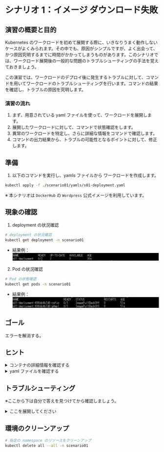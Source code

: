 # シナリオ 1：イメージ ダウンロード失敗

## 演習の概要と目的

Kubernetes のワークロードを初めて展開する際に、いきなりうまく動作しないケースがよくみられます。その中でも、原因がシンプルですが、よく出会って、かつ原因究明するまでに時間がかかってしまうものがあります。このシナリオでは、ワークロード展開後の一般的な問題のトラブルシューティングの手法を覚えておきましょう。

この演習では、ワークロードのデプロイ後に発生するトラブルに対して、コマンドを用いてワークロードのトラブルシューティングを行います。コマンドの結果を確認し、トラブルの原因を究明します。

### 演習の流れ

1. まず、用意されている yaml ファイルを使って、ワークロードを展開します。
2. 展開したワークロードに対して、コマンドで状態確認をします。
3. 異常のワークロードを特定し、さらに詳細な情報をコマンドで確認します。
4. コマンドの出力結果から、トラブルの可能性となるポイントに対して、修正します。

## 準備

1. 以下のコマンドを実行し、yamls ファイルから ワークロードを作成します。
  ```bash
  kubectl apply -f ./scenario01/yamls/s01-deployment.yaml
  ```

※ 本シナリオは `DockerHub` の `Wordpress` 公式イメージを利用しています。

## 現象の確認

1. deployment の状況確認
  ```bash
  # deployment の状況確認
  kubectl get deployment -n scenario01
  ```
  - 結果例：![](../images/s01-01.png)
2. Pod の状況確認
  ```bash
  # Pod の状態確認
  kubectl get pods -n scenario01
  ```
 - 結果例：![](../images/s01-02.png)

## ゴール
エラーを解消する。

## ヒント

<details>
    <summary>コンテナの詳細情報を確認する</summary>

+ Pod の詳細情報を確認してみます。
+ 仮説の問題点箇所を探します。
```
kubectl describe pods <pod名> -n scenario01
例)
kubectl describe pods sampleapp-fd4d45b84-2nxb5 -n scenario01
```
</details>

<details>
    <summary>yaml ファイルを確認する</summary>

- `s01-deployment.yaml` を開き、原因となる箇所を調べてみましょう。
- 変更したマニュフェストファイルを修正して、環境に適用します。
  ```bash
  kubectl apply -f ./scenario01/yamls/s01-deployment.yaml
  ```
- 修復できたかの確認をします。
  - Pod が `Running` 状態になることを確認します。

</details>

## トラブルシューティング

※ここから下は自分で答えを見つけてから確認しましょう。

<details>
    <summary>ここを展開してください</summary>

### トラブルについて

- トラブル原因：イメージ タグの指定ミスによるイメージダウンロード失敗
- `kubectl describe` コマンド結果例 (抜粋)：
  ```
  Events:
  Type     Reason     Age                From               Message
  ----     ------     ----               ----               -------
  Normal   Scheduled  61s                default-scheduler  Successfully assigned scenario01/s01-deployment-698dc4b7d8-fwtss to aks-agentpool-18548444-vmss000000
  Normal   BackOff    21s (x2 over 53s)  kubelet            Back-off pulling image "wordpress:latast"
  Warning  Failed     21s (x2 over 53s)  kubelet            Error: ImagePullBackOff
  Normal   Pulling    9s (x3 over 60s)   kubelet            Pulling image "wordpress:latast"
  Warning  Failed     5s (x3 over 54s)   kubelet            Failed to pull image "wordpress:latast": rpc error: code = NotFound desc = failed to pull and unpack image "docker.io/library/wordpress:latast": failed to resolve reference "docker.io/library/wordpress:latast": docker.io/library/wordpress:latast: not found
  Warning  Failed     5s (x3 over 54s)   kubelet            Error: ErrImagePull
  ```
- トラブル箇所：`s01-deployment.yaml` ファイルの L20 `image: wordpress:latast` のタグのスペルミス
- 修復方法：
  1. `s01-deployment.yaml` の L20 `image: wordpress:latast` → `image: wordpress:latest` に修正します。
  2. もう一度デプロイを実施します。
    ```bash
    kubectl apply -f ./scenario01/yamls/s01-deployment.yaml
    ```
  3. Pod が正常起動できたことを確認します。

### タグについての解説

イメージのタグはイメージの重要な識別しで、イメージをダウンロードする際に必ず必要とする情報になります。</br>

タグを間違って指定した場合、イメージが見つからなくなり、ダウンロードが失敗します。</br>
指定なしの場合、デフォルトは `latest` になります。</br>

このシナリオでは `latest` タグを使用しましたが、運用環境では基本 `latest` タグのみの指定は推奨しません。</br>

理由としては、`latest` を使った場合、そのイメージのバージョンが分からなくなるためです。</br>
アプリケーションの変更や設定の変更をするときに latest を指定した場合、同じ latest にもかかわらず、新しいイメージと古いイメージを使っている環境が混在してしまいます。</br>

タグの命名規則の標準はないですが、[ベスト プラクティスのドキュメント](https://docs.microsoft.com/ja-jp/azure/container-registry/container-registry-image-tag-version)はありますので、ご参考ください。
また、1つのイメージに複数のタグを付ける運用 (最新のイメージに `1.2` と `latest` の両方を付けるなど) もよくみられるパターンです。</br>
Docker Hub で nginx や Ubuntu などの代表的なイメージのタグを確認することも、タグ付けの際の参考になります。</br>
nginx の例：</br>
![](../images/s01-nginx_tags.png)


</details>

## 環境のクリーンアップ

```bash
# 指定の namespace のリソースをクリーンアップ
kubectl delete all --all -n scenario01
```